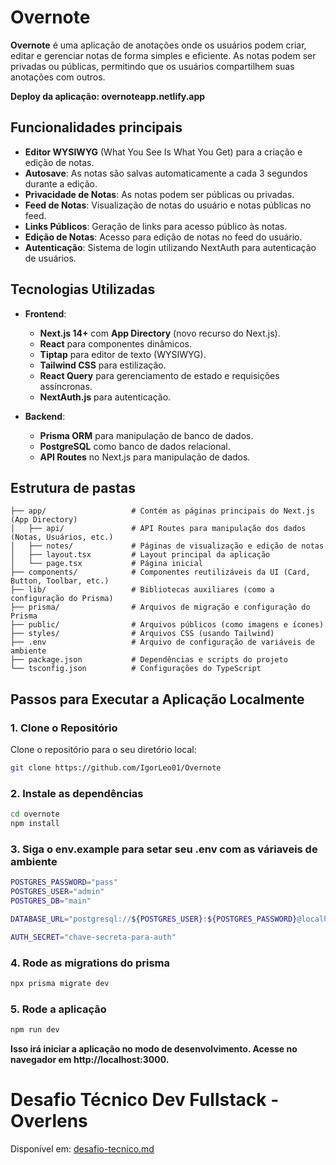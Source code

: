 # **Overnote**

**Overnote** é uma aplicação de anotações onde os usuários podem criar, editar e gerenciar notas de forma simples e eficiente. As notas podem ser privadas ou públicas, permitindo que os usuários compartilhem suas anotações com outros.

**Deploy da aplicação: overnoteapp.netlify.app**

## **Funcionalidades principais**
- **Editor WYSIWYG** (What You See Is What You Get) para a criação e edição de notas.
- **Autosave**: As notas são salvas automaticamente a cada 3 segundos durante a edição.
- **Privacidade de Notas**: As notas podem ser públicas ou privadas.
- **Feed de Notas**: Visualização de notas do usuário e notas públicas no feed.
- **Links Públicos**: Geração de links para acesso público às notas.
- **Edição de Notas**: Acesso para edição de notas no feed do usuário.
- **Autenticação**: Sistema de login utilizando NextAuth para autenticação de usuários.

## **Tecnologias Utilizadas**
- **Frontend**:
  - **Next.js 14+** com **App Directory** (novo recurso do Next.js).
  - **React** para componentes dinâmicos.
  - **Tiptap** para editor de texto (WYSIWYG).
  - **Tailwind CSS** para estilização.
  - **React Query** para gerenciamento de estado e requisições assíncronas.
  - **NextAuth.js** para autenticação.

- **Backend**:
  - **Prisma ORM** para manipulação de banco de dados.
  - **PostgreSQL** como banco de dados relacional.
  - **API Routes** no Next.js para manipulação de dados.
 
## **Estrutura de pastas**

```
├── app/                   # Contém as páginas principais do Next.js (App Directory)
│   ├── api/               # API Routes para manipulação dos dados (Notas, Usuários, etc.)
│   ├── notes/             # Páginas de visualização e edição de notas
│   ├── layout.tsx         # Layout principal da aplicação
│   └── page.tsx           # Página inicial
├── components/            # Componentes reutilizáveis da UI (Card, Button, Toolbar, etc.)
├── lib/                   # Bibliotecas auxiliares (como a configuração do Prisma)
├── prisma/                # Arquivos de migração e configuração do Prisma
├── public/                # Arquivos públicos (como imagens e ícones)
├── styles/                # Arquivos CSS (usando Tailwind)
├── .env                   # Arquivo de configuração de variáveis de ambiente
├── package.json           # Dependências e scripts do projeto
└── tsconfig.json          # Configurações do TypeScript
```
## **Passos para Executar a Aplicação Localmente**


### 1. **Clone o Repositório**

Clone o repositório para o seu diretório local:

```bash
git clone https://github.com/IgorLeo01/Overnote
```

### 2. **Instale as dependências**

```bash
cd overnote
npm install
```
### 3. **Siga o env.example para setar seu .env com as váriaveis de ambiente**

```bash
POSTGRES_PASSWORD="pass"
POSTGRES_USER="admin"
POSTGRES_DB="main"

DATABASE_URL="postgresql://${POSTGRES_USER}:${POSTGRES_PASSWORD}@localhost:5432/${POSTGRES_DB}"

AUTH_SECRET="chave-secreta-para-auth"
```

### 4. **Rode as migrations do prisma**

```bash
npx prisma migrate dev
```

### 5. **Rode a aplicação**

```bash
npm run dev
```
**Isso irá iniciar a aplicação no modo de desenvolvimento. Acesse no navegador em http://localhost:3000.**


# Desafio Técnico Dev Fullstack - Overlens

Disponível em: [desafio-tecnico.md](./desafio-tecnico.md)

